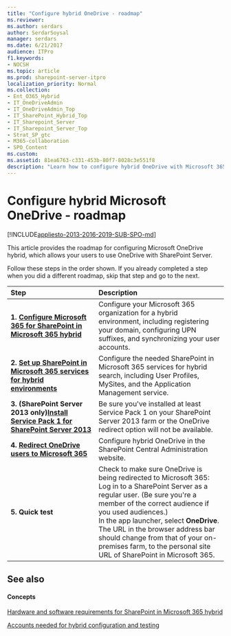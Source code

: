 ```yaml
---
title: "Configure hybrid OneDrive - roadmap"
ms.reviewer: 
ms.author: serdars
author: SerdarSoysal
manager: serdars
ms.date: 6/21/2017
audience: ITPro
f1.keywords:
- NOCSH
ms.topic: article
ms.prod: sharepoint-server-itpro
localization_priority: Normal
ms.collection:
- Ent_O365_Hybrid
- IT_OneDriveAdmin
- IT_OneDriveAdmin_Top
- IT_SharePoint_Hybrid_Top
- IT_Sharepoint_Server
- IT_Sharepoint_Server_Top
- Strat_SP_gtc
- M365-collaboration
- SPO_Content
ms.custom: 
ms.assetid: 81ea6763-c331-453b-80f7-8028c3e551f8
description: "Learn how to configure hybrid OneDrive with Microsoft 365."
---
```


# Configure hybrid Microsoft OneDrive - roadmap

[!INCLUDE[appliesto-2013-2016-2019-SUB-SPO-md](../includes/appliesto-2013-2016-2019-SUB-SPO-md.md)]
  
This article provides the roadmap for configuring Microsoft OneDrive hybrid, which allows your users to use OneDrive with SharePoint Server.
  
Follow these steps in the order shown. If you already completed a step when you did a different roadmap, skip that step and go to the next.
  
|**Step**|**Description**|
|:-----|:-----|
|**1. [Configure Microsoft 365 for SharePoint in Microsoft 365 hybrid](configure-office-365-for-sharepoint-hybrid.md)** <br/> |Configure your Microsoft 365 organization for a hybrid environment, including registering your domain, configuring UPN suffixes, and synchronizing your user accounts.  <br/> |
|**2. [Set up SharePoint in Microsoft 365 services for hybrid environments](set-up-sharepoint-services-for-hybrid-environments.md)** <br/> |Configure the needed SharePoint in Microsoft 365 services for hybrid search, including User Profiles, MySites, and the Application Management service.  <br/> |
|**3. (SharePoint Server 2013 only)[Install Service Pack 1 for SharePoint Server 2013](https://go.microsoft.com/fwlink/p/?LinkId=521936)** <br/> |Be sure you've installed at least Service Pack 1 on your SharePoint Server 2013 farm or the OneDrive redirect option will not be available.  <br/> |
|**4. [Redirect OneDrive users to Microsoft 365](configure-hybrid-onedrive-for-business.md)** <br/> |Configure hybrid OneDrive in the SharePoint Central Administration website.  <br/> |
|**5. Quick test** <br/> | Check to make sure OneDrive is being redirected to Microsoft 365:  <br/>  Log in to a SharePoint Server as a regular user. (Be sure you're a member of the correct audience if you used audiences.)  <br/>  In the app launcher, select **OneDrive**.  <br/>  The URL in the browser address bar should change from that of your on-premises farm, to the personal site URL of SharePoint in Microsoft 365.  <br/> |
   
## See also

#### Concepts

[Hardware and software requirements for SharePoint in Microsoft 365 hybrid](hardware-and-software-requirements-for-sharepoint-hybrid.md)
  
[Accounts needed for hybrid configuration and testing](accounts-needed-for-hybrid-configuration-and-testing.md)

